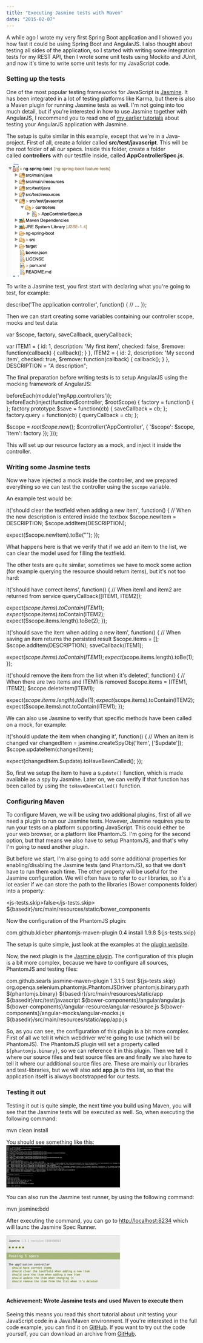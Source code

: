 ```yaml
---
title: "Executing Jasmine tests with Maven"
date: "2015-02-07"
---
```


A while ago I wrote my very first Spring Boot application and I showed you how fast it could be using Spring Boot and AngularJS. I also thought about testing all sides of the application, so I started with writing some integration tests for my REST API, then I wrote some unit tests using Mockito and JUnit, and now it's time to write some unit tests for my JavaScript code.

### Setting up the tests

One of the most popular testing frameworks for JavaScript is [Jasmine](http://jasmine.github.io/). It has been integrated in a lot of testing platforms like Karma, but there is also a Maven plugin for running Jasmine tests as well. I'm not going into too much detail, but if you're interested in how to use Jasmine together with AngularJS, I recommend you to read one of [my earlier tutorials](http://wordpress.g00glen00b.be/jasminify-angular-app/ "Jasminify your Angular app") about testing your AngularJS application with Jasmine.

The setup is quite similar in this example, except that we're in a Java-project. First of all, create a folder called **src/test/javascript**. This will be the root folder of all our specs. Inside this folder, create a folder called **controllers** with our testfile inside, called **AppControllerSpec.js**.

[![project-setup](images/project-setup.png)](https://wordpress.g00glen00b.be/wp-content/uploads/2015/01/project-setup.png)

To write a Jasmine test, you first start with declaring what you're going to test, for example:

describe('The application controller', function() {
  // ...
});

Then we can start creating some variables containing our controller scope, mocks and test data:

var $scope, factory, saveCallback, queryCallback;
  
var ITEM1 = {
  id: 1,
  description: 'My first item',
  checked: false,
  $remove: function(callback) {
    callback();
  }
}, ITEM2 = {
  id: 2,
  description: 'My second item',
  checked: true,
  $remove: function(callback) {
    callback();
  }
}, DESCRIPTION = "A description";

The final preparation before writing tests is to setup AngularJS using the mocking framework of AngularJS:

beforeEach(module('myApp.controllers'));
beforeEach(inject(function($controller, $rootScope) {
  factory = function() { };
  factory.prototype.$save = function(cb) {
    saveCallback = cb;
  };
  factory.query = function(cb) {
    queryCallback = cb;
  };
    
  $scope = $rootScope.$new();
  $controller('AppController', {
    '$scope': $scope,
    'Item': factory
  });
}));

This will set up our resource factory as a mock, and inject it inside the controller.

### Writing some Jasmine tests

Now we have injected a mock inside the controller, and we prepared everything so we can test the controller using the `$scope` variable.

An example test would be:

it('should clear the textfield when adding a new item', function() {
  // When the new description is entered inside the textbox
  $scope.newItem = DESCRIPTION;
  $scope.addItem(DESCRIPTION);
    
  expect($scope.newItem).toBe("");
});

What happens here is that we verify that if we add an item to the list, we can clear the model used for filling the textfield.

The other tests are quite similar, sometimes we have to mock some action (for example querying the resource should return items), but it's not too hard:

it('should have correct items', function() {
  // When item1 and item2 are returned from service
  queryCallback(\[ITEM1, ITEM2\]);
    
  expect($scope.items).toContain(ITEM1);
  expect($scope.items).toContain(ITEM2);
  expect($scope.items.length).toBe(2);
});

it('should save the item when adding a new item', function() {
  // When saving an item returns the persisted result
  $scope.items = \[\];
  $scope.addItem(DESCRIPTION);
  saveCallback(ITEM1);
    
  expect($scope.items).toContain(ITEM1);
  expect($scope.items.length).toBe(1);
});
  
it('should remove the item from the list when it's deleted', function() {
  // When there are two items and ITEM1 is removed
  $scope.items = \[ITEM1, ITEM2\];
  $scope.deleteItem(ITEM1);
    
  expect($scope.items.length).toBe(1);
  expect($scope.items).toContain(ITEM2);
  expect($scope.items).not.toContain(ITEM1);
});

We can also use Jasmine to verify that specific methods have been called on a mock, for example:

it('should update the item when changing it', function() {
  // When an item is changed
  var changedItem = jasmine.createSpyObj('Item', \['$update'\]);
  $scope.updateItem(changedItem);
    
  expect(changedItem.$update).toHaveBeenCalled();
});

So, first we setup the item to have a `$update()` function, which is made available as a spy by Jasmine. Later on, we can verify if that function has been called by using the `toHaveBeenCalled()` function.

### Configuring Maven

To configure Maven, we will be using two additional plugins, first of all we need a plugin to run our Jasmine tests. However, Jasmine requires you to run your tests on a platform supporting JavaScript. This could either be your web browser, or a platform like PhantomJS. I'm going for the second option, but that means we also have to setup PhantomJS, and that's why I'm going to need another plugin.

But before we start, I'm also going to add some additional properties for enabling/disabling the Jasmine tests (and PhantomJS), so that we don't have to run them each time. The other property will be useful for the Jasmine configuration. We will often have to refer to our libraries, so it's a lot easier if we can store the path to the libraries (Bower components folder) into a property:

<js-tests.skip>false</js-tests.skip>
<bower-components>${basedir}/src/main/resources/static/bower\_components</bower-components>

Now the configuration of the PhantomJS plugin:

<plugin>
  <groupId>com.github.klieber</groupId>
  <artifactId>phantomjs-maven-plugin</artifactId>
  <version>0.4</version>
  <executions>
    <execution>
      <goals>
        <goal>install</goal>
      </goals>
    </execution>
  </executions>
  <configuration>
    <version>1.9.8</version>
    <skip>${js-tests.skip}</skip>
  </configuration>
</plugin>

The setup is quite simple, just look at the examples at the [plugin website](http://kylelieber.com/phantomjs-maven-plugin/).

Now, the next plugin is the [Jasmine plugin](http://searls.github.io/jasmine-maven-plugin/). The configuration of this plugin is a bit more complex, because we have to configure all sources, PhantomJS and testing files:

<plugin>
  <groupId>com.github.searls</groupId>
  <artifactId>jasmine-maven-plugin</artifactId>
  <version>1.3.1.5</version>
  <executions>
    <execution>
      <goals>
        <goal>test</goal>
      </goals>
    </execution>
  </executions>
  <configuration>
    <skipJasmineTests>${js-tests.skip}</skipJasmineTests>
    <webDriverClassName>org.openqa.selenium.phantomjs.PhantomJSDriver</webDriverClassName>
    <webDriverCapabilities>
      <capability>
        <name>phantomjs.binary.path</name>
        <value>${phantomjs.binary}</value>
      </capability>
    </webDriverCapabilities>
    <jsSrcDir>${basedir}/src/main/resources/static/app</jsSrcDir>
    <jsTestSrcDir>${basedir}/src/test/javascript</jsTestSrcDir>
    <preloadSources>
      <source>${bower-components}/angular/angular.js</source>
      <source>${bower-components}/angular-resource/angular-resource.js</source>
      <source>${bower-components}/angular-mocks/angular-mocks.js</source>
      <source>${basedir}/src/main/resources/static/app/app.js</source>
    </preloadSources>
  </configuration>
</plugin>

So, as you can see, the configuration of this plugin is a bit more complex. First of all we tell it which webdriver we're going to use (which will be PhantomJS). The PhantomJS plugin will set a property called `${phantomjs.binary}`, so we can reference it in this plugin. Then we tell it where our source files and test source files are and finally we also have to tell it where our additional source files are. These are mainly our libraries and test-libraries, but we will also add **app.js** to this list, so that the application itself is always bootstrapped for our tests.

### Testing it out

Testing it out is quite simple, the next time you build using Maven, you will see that the Jasmine tests will be executed as well. So, when executing the following command:

mvn clean install

You should see something like this: [![build-maven](images/build-maven-300x111.png)](https://wordpress.g00glen00b.be/wp-content/uploads/2015/01/build-maven.png)

You can also run the Jasmine test runner, by using the following command:

mvn jasmine:bdd

After executing the command, you can go to [http://localhost:8234](http://localhost:8234) which will launc the Jasmine Spec Runner.

[![jasmine-bdd](images/jasmine-bdd-300x141.png)](https://wordpress.g00glen00b.be/wp-content/uploads/2015/01/jasmine-bdd.png)

#### Achievement: Wrote Jasmine tests and used Maven to execute them

Seeing this means you read this short tutorial about unit testing your JavaScript code in a Java/Maven environment. If you're interested in the full code example, you can find it on [GitHub](https://github.com/g00glen00b/ng-spring-boot/tree/feature-tests). If you want to try out the code yourself, you can download an archive from [GitHub](https://github.com/g00glen00b/ng-spring-boot/archive/feature-tests.zip).
